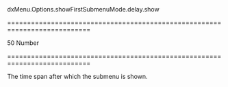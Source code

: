 <!--id-->dxMenu.Options.showFirstSubmenuMode.delay.show<!--/id-->
===========================================================================
<!--default-->50<!--/default-->
<!--type-->Number<!--/type-->
===========================================================================

<!--shortDescription-->
The time span after which the submenu is shown.
<!--/shortDescription-->

<!--fullDescription-->

<!--/fullDescription-->